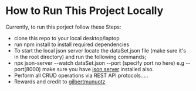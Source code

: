 # How to Run This Project Locally

Currently, to run this porject follow these Steps:
- clone this repo to your local desktop/laptop 
- run npm install to install required dependencies
- To start the local json server locate the dataSet.json file (make sure it's in the root directory) and run the following commands;
- npx json-server --watch dataSet.json --port (specify port no here) e.g --port(8000) make sure you have [json server](https://www.npmjs.com/package/json-server) installed also.
- Perform all CRUD operations via REST API protocols.....
- Rewards and credit to [gilbertmunuotz](https://github.com/gilbertmunuotz/)
